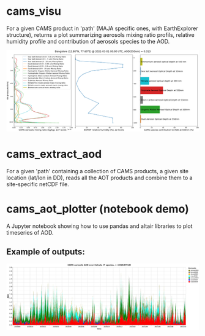 <h1>cams_visu</h1>

For a given CAMS product in 'path' (MAJA specific ones, with EarthExplorer structure), returns a plot summarizing aerosols mixing ratio profils, relative humidity profile and contribution of aerosols species to the AOD.

![Demo cams_visu](https://github.com/jerome-colin/cams_visu/blob/master/cams_visu_demo.png)

<h1>cams_extract_aod</h1>

For a given 'path' containing a collection of CAMS products, a given site location (lat/lon in DD), reads all the AOT products and combine them to a site-specific netCDF file.

<h1>cams_aot_plotter (notebook demo)</h1>

A Jupyter notebook showing how to use pandas and altair libraries to plot timeseries of AOD.

## Example of outputs:

![Demo stacked plot](https://github.com/jerome-colin/cams_visu/blob/master/notebook_demo_stacked.png)
